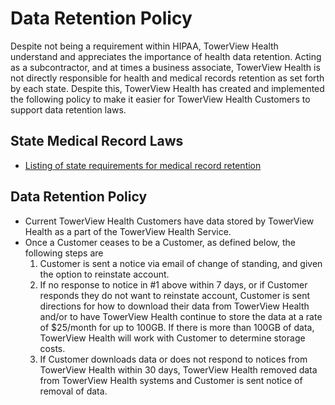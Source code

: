 # Data Retention Policy

Despite not being a requirement within HIPAA, TowerView Health understand and appreciates the importance of health data retention. Acting as a subcontractor, and at times a business associate, TowerView Health is not directly responsible for health and medical records retention as set forth by each state. Despite this, TowerView Health has created and implemented the following policy to make it easier for TowerView Health Customers to support data retention laws.

## State Medical Record Laws

* [Listing of state requirements for medical record retention](http://www.healthit.gov/sites/default/files/appa7-1.pdf)

## Data Retention Policy

* Current TowerView Health Customers have data stored by TowerView Health as a part of the TowerView Health Service.
* Once a Customer ceases to be a Customer, as defined below, the following steps are 
	1. Customer is sent a notice via email of change of standing, and given the option to reinstate account.
	2. If no response to notice in #1 above within 7 days, or if Customer responds they do not want to reinstate account, Customer is sent directions for how to download their data from TowerView Health and/or to have TowerView Health continue to store the data at a rate of $25/month for up to 100GB. If there is more than 100GB of data, TowerView Health will work with Customer to determine storage costs.
	3. If Customer downloads data or does not respond to notices from TowerView Health within 30 days, TowerView Health removed data from TowerView Health systems and Customer is sent notice of removal of data.